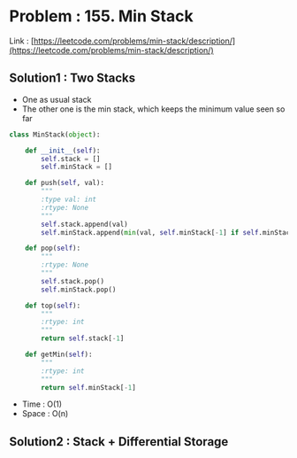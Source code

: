 # Problem : 155. Min Stack
Link : [https://leetcode.com/problems/min-stack/description/](https://leetcode.com/problems/min-stack/description/)

## Solution1 : Two Stacks
- One as usual stack
- The other one is the min stack, which keeps the minimum value seen so far
```python
class MinStack(object):

    def __init__(self):
        self.stack = []
        self.minStack = []

    def push(self, val):
        """
        :type val: int
        :rtype: None
        """
        self.stack.append(val)
        self.minStack.append(min(val, self.minStack[-1] if self.minStack else val))

    def pop(self):
        """
        :rtype: None
        """
        self.stack.pop()
        self.minStack.pop()

    def top(self):
        """
        :rtype: int
        """
        return self.stack[-1]

    def getMin(self):
        """
        :rtype: int
        """
        return self.minStack[-1]
```
- Time : O(1)
- Space : O(n)

## Solution2 : Stack + Differential Storage

